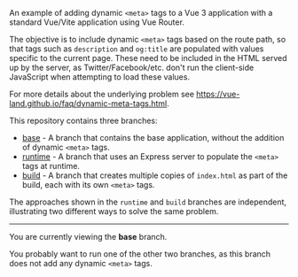 An example of adding dynamic `<meta>` tags to a Vue 3 application with a standard Vue/Vite application using Vue Router.

The objective is to include dynamic `<meta>` tags based on the route path, so that tags such as `description` and `og:title` are populated with values specific to the current page. These need to be included in the HTML served up by the server, as Twitter/Facebook/etc. don't run the client-side JavaScript when attempting to load these values.

For more details about the underlying problem see <https://vue-land.github.io/faq/dynamic-meta-tags.html>.

This repository contains three branches:

- [base](https://github.com/skirtles-code/vue-3-meta-tags-example/) - A branch that contains the base application, without the addition of dynamic `<meta>` tags.
- [runtime](https://github.com/skirtles-code/vue-3-meta-tags-example/tree/runtime) - A branch that uses an Express server to populate the `<meta>` tags at runtime.
- [build](https://github.com/skirtles-code/vue-3-meta-tags-example/tree/build) - A branch that creates multiple copies of `index.html` as part of the build, each with its own `<meta>` tags.

The approaches shown in the `runtime` and `build` branches are independent, illustrating two different ways to solve the same problem.

---

You are currently viewing the **base** branch.

You probably want to run one of the other two branches, as this branch does not add any dynamic `<meta>` tags.
